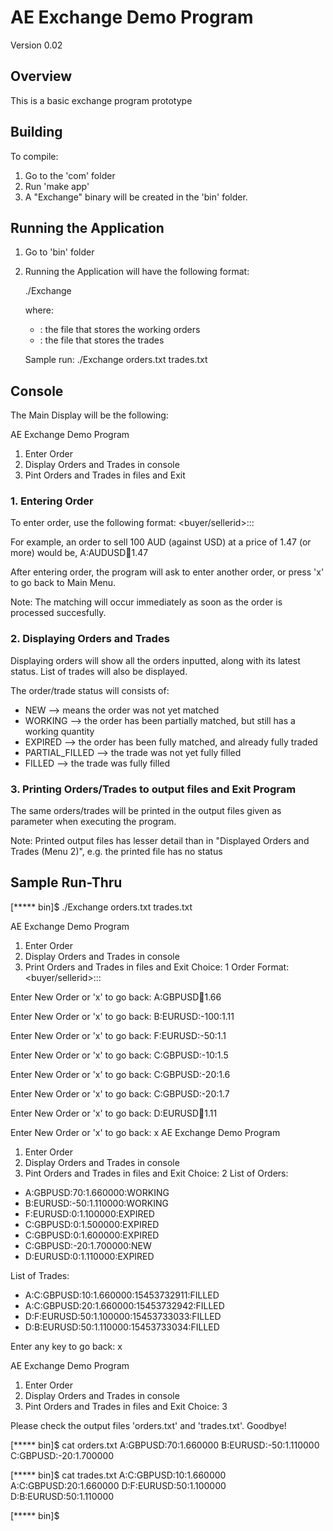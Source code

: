 # AE Exchange Demo Program

Version 0.02

## Overview

This is a basic exchange program prototype

## Building 

To compile:
1) Go to the 'com' folder
2) Run 'make app'
3) A "Exchange" binary will be created in the 'bin' folder.

## Running the Application

1) Go to 'bin' folder
2) Running the Application will have the following format:
   
   ./Exchange <Orders Output file> <Trades output file>

   where:
    - <Orders Output file>: the file that stores the working orders
    - <Trades output file>: the file that stores the trades
   
   Sample run:
    ./Exchange orders.txt trades.txt
  
## Console
The Main Display will be the following:

AE Exchange Demo Program
1) Enter Order
2) Display Orders and Trades in console
3) Pint Orders and Trades in files and Exit

### 1. Entering Order
To enter order, use the following format:
  <buyer/sellerid>:<instrument>:<signedquantity>:<limitprice>

For example, an order to sell 100 AUD (against USD) at a price of 1.47 (or more) would be,
  A:AUDUSD:100:1.47
  
After entering order, the program will ask to enter another order, or press 'x' to go back to Main Menu.
  
Note: The matching will occur immediately as soon as the order is processed succesfully.

### 2. Displaying Orders and Trades
Displaying orders will show all the orders inputted, along with its latest status.
List of trades will also be displayed.

The order/trade status will consists of:
* NEW --> means the order was not yet matched
* WORKING --> the order has been partially matched, but still has a working quantity
* EXPIRED --> the order has been fully matched, and already fully traded
* PARTIAL_FILLED --> the trade was not yet fully filled
* FILLED --> the trade was fully filled
   
### 3. Printing Orders/Trades to output files and Exit Program
The same orders/trades will be printed in the output files given as parameter when executing the program.

Note: Printed output files has lesser detail than in "Displayed Orders and Trades (Menu 2)", e.g. the printed file has no status

   
## Sample Run-Thru

[***** bin]$ ./Exchange orders.txt trades.txt

AE Exchange Demo Program
1) Enter Order
2) Display Orders and Trades in console
3) Print Orders and Trades in files and Exit
Choice: 1
Order Format: <buyer/sellerid>:<instrument>:<signedquantity>:<limitprice>

Enter New Order or 'x' to go back: A:GBPUSD:100:1.66

Enter New Order or 'x' to go back: B:EURUSD:-100:1.11

Enter New Order or 'x' to go back: F:EURUSD:-50:1.1

Enter New Order or 'x' to go back: C:GBPUSD:-10:1.5

Enter New Order or 'x' to go back: C:GBPUSD:-20:1.6

Enter New Order or 'x' to go back: C:GBPUSD:-20:1.7

Enter New Order or 'x' to go back: D:EURUSD:100:1.11

Enter New Order or 'x' to go back: x
AE Exchange Demo Program
1) Enter Order
2) Display Orders and Trades in console
3) Pint Orders and Trades in files and Exit
Choice: 2
List of Orders:
 * A:GBPUSD:70:1.660000:WORKING
 * B:EURUSD:-50:1.110000:WORKING
 * F:EURUSD:0:1.100000:EXPIRED
 * C:GBPUSD:0:1.500000:EXPIRED
 * C:GBPUSD:0:1.600000:EXPIRED
 * C:GBPUSD:-20:1.700000:NEW
 * D:EURUSD:0:1.110000:EXPIRED

List of Trades:
 * A:C:GBPUSD:10:1.660000:15453732911:FILLED
 * A:C:GBPUSD:20:1.660000:15453732942:FILLED
 * D:F:EURUSD:50:1.100000:15453733033:FILLED
 * D:B:EURUSD:50:1.110000:15453733034:FILLED


Enter any key to go back: x

AE Exchange Demo Program
1) Enter Order
2) Display Orders and Trades in console
3) Pint Orders and Trades in files and Exit
Choice: 3

Please check the output files 'orders.txt' and 'trades.txt'. Goodbye!

[***** bin]$ cat orders.txt
A:GBPUSD:70:1.660000
B:EURUSD:-50:1.110000
C:GBPUSD:-20:1.700000 

[***** bin]$ cat trades.txt
A:C:GBPUSD:10:1.660000 
A:C:GBPUSD:20:1.660000 
D:F:EURUSD:50:1.100000 
D:B:EURUSD:50:1.110000 

[***** bin]$


